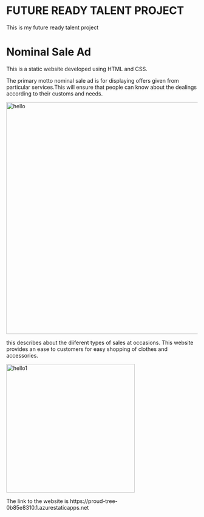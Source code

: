 <h1>FUTURE READY TALENT PROJECT</h1>
<p>This is my future ready talent project</p>
<h1>Nominal Sale Ad</h1>
<p>This is a static website developed using HTML and CSS.</p>
<p> The primary motto nominal sale ad is for displaying offers given from particular services.This will ensure that people can know about the dealings according to their customs and needs.</p>

  
<img width="610" alt="hello" src="https://user-images.githubusercontent.com/109946112/186426306-4d452f35-6f99-4f78-8138-90792c4d19e6.png">


<p> this describes about the diiferent types of sales at occasions. This website provides an ease to customers for easy shopping of clothes and accessories.</p>

<img width="338" alt="hello1" src="https://user-images.githubusercontent.com/109946112/186426963-088980c2-ebdc-46a8-9956-4bab4782cb82.png">

<p> The link to the website is https://proud-tree-0b85e8310.1.azurestaticapps.net </p>
